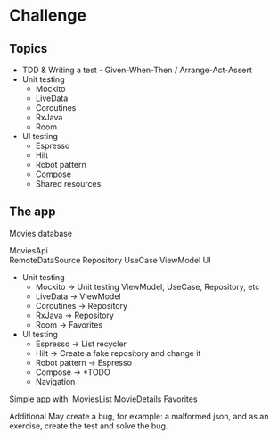 # Challenge

## Topics
* TDD & Writing a test - Given-When-Then / Arrange-Act-Assert
* Unit testing
    * Mockito
    * LiveData
    * Coroutines
    * RxJava
    * Room
* UI testing
    * Espresso
    * Hilt
    * Robot pattern
    * Compose
    * Shared resources

## The app

Movies database

MoviesApi  
RemoteDataSource
Repository
UseCase
ViewModel
UI

* Unit testing
    * Mockito -> Unit testing ViewModel, UseCase, Repository, etc
    * LiveData -> ViewModel
    * Coroutines -> Repository
    * RxJava -> Repository
    * Room -> Favorites
* UI testing
    * Espresso -> List recycler
    * Hilt -> Create a fake repository and change it
    * Robot pattern -> Espresso
    * Compose -> *TODO
    * Navigation


Simple app with:
MoviesList
MovieDetails
Favorites


Additional
May create a bug, for example: a malformed json, and as an exercise, create the test and solve the bug.